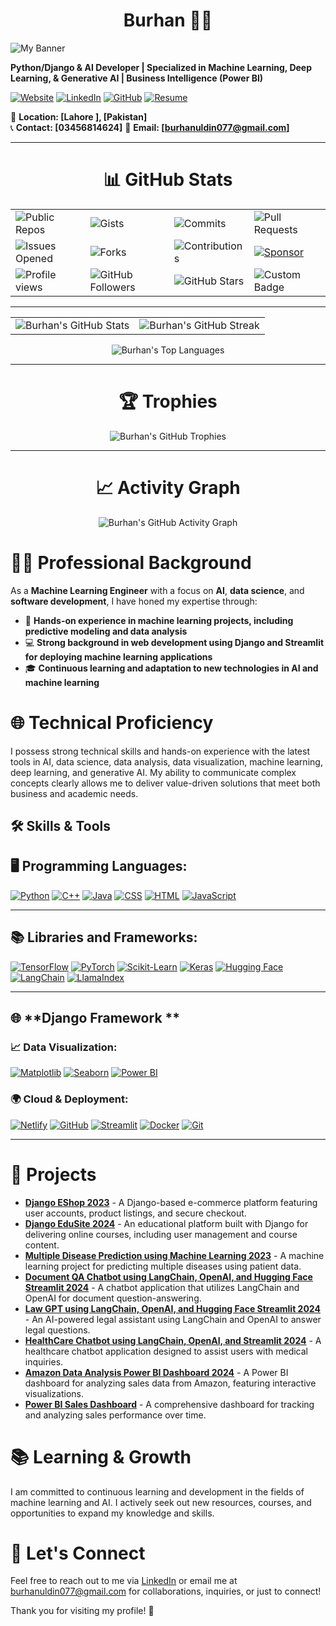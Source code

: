 <h1 align="center">Burhan 🧑‍💻</h1>

![My Banner](https://www.canva.com/design/DAGT50xxM_I/uXcwoqBpzJ2xvievbaeyCQ/edit?utm_content=DAGT50xxM_I&utm_campaign=designshare&utm_medium=link2&utm_source=sharebutton) <!-- Replace with your actual image URL -->

**Python/Django & AI Developer | Specialized in Machine Learning, Deep Learning, & Generative AI | Business Intelligence (Power BI)**

[![Website](https://img.shields.io/badge/Website-Visit-blue)](https://earnest-moonbeam-12f417.netlify.app/) <!-- Portfolio link -->
[![LinkedIn](https://img.shields.io/badge/LinkedIn-Connect-blue?style=flat&logo=linkedin)](https://www.linkedin.com/in/burhan-ul-din-2124a8258/) <!-- LinkedIn -->
[![GitHub](https://img.shields.io/badge/GitHub-Follow-blue?style=flat&logo=github)](https://github.com/burhangi/burhangi/blob/main/README.md) <!-- GitHub -->
[![Resume](https://img.shields.io/badge/Resume-Download-blue)](https://yourwebsite.com/resume.pdf) <!-- Resume link (if applicable) -->

  
📍 **Location: [Lahore ], [Pakistan]**  
📞 **Contact: [03456814624]** <!-- Update with your actual phone number -->
📧 **Email: [burhanuldin077@gmail.com]** <!-- Update with your actual email -->

-----------------------------------------------------------------------------------------------------------------------------------------------------------------------------

<h1 align="center">📊 GitHub Stats</h1>

<p align="center">
  <table>
    <tr>
      <td><img src="https://img.shields.io/badge/Public%20Repos-Burhan-blue?logo=github" alt="Public Repos" /></td>
      <td><img src="https://img.shields.io/badge/Gists-Burhan-orange?logo=github" alt="Gists" /></td>
      <td><img src="https://img.shields.io/badge/Commits%20This%20Year-Burhan-green?logo=github" alt="Commits" /></td>
      <td><img src="https://img.shields.io/badge/Pull%20Requests-Burhan-red?logo=github" alt="Pull Requests" /></td>
    </tr>
    <tr>
      <td><img src="https://img.shields.io/badge/Issues%20Opened-Burhan-yellow?logo=github" alt="Issues Opened" /></td>
      <td><img src="https://img.shields.io/badge/Forks-Burhan-lightgrey?logo=github" alt="Forks" /></td>
      <td><img src="https://img.shields.io/badge/Contributions-Burhan-green?logo=github" alt="Contributions" /></td>
      <td>
        <a href="https://github.com/sponsors/Burhan">
          <img src="https://img.shields.io/badge/Sponsor-Burhan-brightgreen?logo=github-sponsors" alt="Sponsor" />
        </a>
      </td>
    </tr>
    <tr>
      <td><img src="https://komarev.com/ghpvc/?username=Burhan&color=blueviolet&style=flat-square" alt="Profile views" /></td>
      <td><img src="https://img.shields.io/github/followers/Burhan?label=Followers&style=flat-square&color=green" alt="GitHub Followers" /></td>
      <td><img src="https://img.shields.io/github/stars/Burhan?label=Stars&style=flat-square&color=yellow" alt="GitHub Stars" /></td>
      <td><img src="https://img.shields.io/badge/Custom-Badge-red" alt="Custom Badge" /></td>
    </tr>
  </table>
</p>

-----------------------------------------------------------------------------------------------------------------------------------------------------------------------------

<p align="center">
  <table>
    <tr>
      <td><img src="https://github-readme-stats.vercel.app/api?username=Burhan&show_icons=true&theme=radical" alt="Burhan's GitHub Stats" /></td>
      <td><img src="https://github-readme-streak-stats.herokuapp.com/?user=Burhan&theme=radical" alt="Burhan's GitHub Streak" /></td>
    </tr>
  </table>
</p>

<p align="center">
  <img src="https://github-readme-stats.vercel.app/api/top-langs/?username=Burhan&layout=compact&theme=radical" alt="Burhan's Top Languages" />
</p>

-----------------------------------------------------------------------------------------------------------------------------------------------------------------------------

<h1 align="center">🏆 Trophies</h1>
<p align="center">
  <img src="https://github-profile-trophy.vercel.app/?username=Burhan&theme=radical" alt="Burhan's GitHub Trophies" />
</p>

-----------------------------------------------------------------------------------------------------------------------------------------------------------------------------

<h1 align="center">📈 Activity Graph</h1>
<p align="center">
  <img src="https://github-readme-activity-graph.vercel.app/graph?username=Burhan&bg_color=1a1b27&color=ffffff&line=ff7f50&point=ffffff&area=true&hide_border=true" alt="Burhan's GitHub Activity Graph" />
</p>

# 👨‍💼 Professional Background

As a **Machine Learning Engineer** with a focus on **AI**, **data science**, and **software development**, I have honed my expertise through:

- 🧠 **Hands-on experience in machine learning projects, including predictive modeling and data analysis**
- 💻 **Strong background in web development using Django and Streamlit for deploying machine learning applications**
- 🎓 **Continuous learning and adaptation to new technologies in AI and machine learning**

# 🌐 Technical Proficiency
I possess strong technical skills and hands-on experience with the latest tools in AI, data science, data analysis, data visualization, machine learning, deep learning, and generative AI. My ability to communicate complex concepts clearly allows me to deliver value-driven solutions that meet both business and academic needs.

## 🛠️ Skills & Tools


## 🖥️ **Programming Languages:**

[![Python](https://img.shields.io/badge/Python-3776AB?style=flat&logo=python&logoColor=white)](https://www.python.org/)
[![C++](https://img.shields.io/badge/C++-00599C?style=flat&logo=c%2B%2B&logoColor=white)](https://isocpp.org/)
[![Java](https://img.shields.io/badge/Java-007396?style=flat&logo=java&logoColor=white)](https://www.java.com/)
[![CSS](https://img.shields.io/badge/CSS-1572B6?style=flat&logo=css3&logoColor=white)](https://www.w3.org/Style/CSS/Overview.en.html)
[![HTML](https://img.shields.io/badge/HTML-E34F26?style=flat&logo=html5&logoColor=white)](https://developer.mozilla.org/en-US/docs/Web/HTML)
[![JavaScript](https://img.shields.io/badge/JavaScript-F7DF1E?style=flat&logo=javascript&logoColor=black)](https://developer.mozilla.org/en-US/docs/Web/JavaScript)

---

## 📚 **Libraries and Frameworks:**

[![TensorFlow](https://img.shields.io/badge/TensorFlow-FF6F00?style=flat&logo=tensorflow&logoColor=white)](https://www.tensorflow.org/)
[![PyTorch](https://img.shields.io/badge/PyTorch-EE4C2C?style=flat&logo=pytorch&logoColor=white)](https://pytorch.org/)
[![Scikit-Learn](https://img.shields.io/badge/Scikit--Learn-F7931E?style=flat&logo=scikit-learn&logoColor=white)](https://scikit-learn.org/)
[![Keras](https://img.shields.io/badge/Keras-D00000?style=flat&logo=keras&logoColor=white)](https://keras.io/)
[![Hugging Face](https://img.shields.io/badge/Hugging_Face-000000?style=flat&logo=huggingface&logoColor=white)](https://huggingface.co/)
[![LangChain](https://img.shields.io/badge/LangChain-FF6F00?style=flat&logo=language&logoColor=white)](https://www.langchain.com/)
[![LlamaIndex](https://img.shields.io/badge/LlamaIndex-4F7C14?style=flat&logo=llama&logoColor=white)](https://www.llamaindex.com/)

---

## 🌐 **Django Framework **  



### 📈 **Data Visualization:**
[![Matplotlib](https://img.shields.io/badge/Matplotlib-003B57?style=flat&logo=matplotlib&logoColor=white)](https://matplotlib.org/)
[![Seaborn](https://img.shields.io/badge/Seaborn-9C3D7F?style=flat&logo=seaborn&logoColor=white)](https://seaborn.pydata.org/)
[![Power BI](https://img.shields.io/badge/Power%20BI-DA3B29?style=flat&logo=powerbi&logoColor=white)](https://powerbi.microsoft.com/)

### 🌍 **Cloud & Deployment:**
[![Netlify](https://img.shields.io/badge/Netlify-00C7B7?style=flat&logo=netlify&logoColor=white)](https://www.netlify.com/)
[![GitHub](https://img.shields.io/badge/GitHub-181717?style=flat&logo=github&logoColor=white)](https://github.com/)
[![Streamlit](https://img.shields.io/badge/Streamlit-FF4B4B?style=flat&logo=streamlit&logoColor=white)](https://streamlit.io/)
[![Docker](https://img.shields.io/badge/Docker-2496ED?style=flat&logo=docker&logoColor=white)](https://www.docker.com/)
[![Git](https://img.shields.io/badge/Git-F05032?style=flat&logo=git&logoColor=white)](https://git-scm.com/)

-----------------------------------------------------------------------------------------------------------------------------------------------------------------------------
# 🚀 Projects
- **[Django EShop 2023](https://github.com/burhangi/Django-EShop-website/blob/main/README.md)** - A Django-based e-commerce platform featuring user accounts, product listings, and secure checkout.
- **[Django EduSite 2024](https://github.com/burhangi/Django-Course-Selling-web/blob/main/README.md)** - An educational platform built with Django for delivering online courses, including user management and course content.
- **[Multiple Disease Prediction using Machine Learning 2023](https://github.com/burhangi/Disease-Detector/blob/main/README.md)** - A machine learning project for predicting multiple diseases using patient data.
- **[Document QA Chatbot using LangChain, OpenAI, and Hugging Face Streamlit 2024](https://github.com/burhangi/Document-QA-Chatbot)** - A chatbot application that utilizes LangChain and OpenAI for document question-answering.
- **[Law GPT using LangChain, OpenAI, and Hugging Face Streamlit 2024](https://github.com/burhangi/lawGPT/blob/main/README.md)** - An AI-powered legal assistant using LangChain and OpenAI to answer legal questions.
- **[HealthCare Chatbot using LangChain, OpenAI, and Streamlit 2024](https://github.com/burhangi/HealthCareBot/blob/main/README.md)** - A healthcare chatbot application designed to assist users with medical inquiries.
- **[Amazon Data Analysis Power BI Dashboard 2024](https://github.com/burhangi/Amazon-Data-Analysis-Dashboard)** - A Power BI dashboard for analyzing sales data from Amazon, featuring interactive visualizations.
- **[Power BI Sales Dashboard](https://github.com/burhangi/Power-BI-Sales-Dashboard)** - A comprehensive dashboard for tracking and analyzing sales performance over time.


# 📚 Learning & Growth
I am committed to continuous learning and development in the fields of machine learning and AI. I actively seek out new resources, courses, and opportunities to expand my knowledge and skills. 

# 💬 Let's Connect
Feel free to reach out to me via [LinkedIn](https://www.linkedin.com/in/burhan-ul-din-2124a8258/) or email me at [burhanuldin077@gmail.com](mailto:burhanuldin077@gmail.com) for collaborations, inquiries, or just to connect!

Thank you for visiting my profile! 🚀
